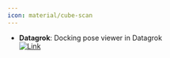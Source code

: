 ```yaml
---
icon: material/cube-scan
---
```


- **Datagrok**: Docking pose viewer in Datagrok  
	[![Link](https://img.shields.io/badge/Link-online-brightgreen?style=for-the-badge&logo=cachet&logoColor=65FF8F)](https://datagrok.ai/help/develop/domains/chem/docking) 
